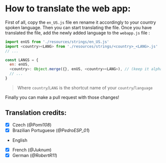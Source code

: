 # How to translate the web app:

First of all, copy the `en_US.js` file en rename it accordingly to your country spoken language.
Then you can start translating the file. Once you have translated the file, add the newly added language to the `webapp.js` file :

```js
import enUS from './resources/strings/en_US.js'
import <country><LANG> from './resources/strings/<country>_<LANG>.js'
// ...

const LANGS = {
  en: enUS,
  <country>: Object.merge({}, enUS, <country><LANG>), // (keep it alphabetically ordered please)
  // ...
}

```
> Where `country`/`LANG` is the shortcut name of your `country`/`language`

Finally you can make a pull request with those changes!

## Translation credits:

- [x] Czech (_@Pomi108_)
- [x] Brazilian Portuguese (_@PedroESP\_01_)
- English
- [x] French (_@Juknum_)
- [x] German (_@RobertR11_)